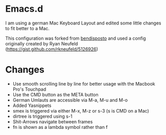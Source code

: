 # Emacs.d 

I am using a german Mac Keyboard Layout and edited some little changes to fit better to a Mac.

This configuration was forked from [bendisposto](http://www.github.com/bendisposto/emacs.d) and used a config originally created by Ryan Neufeld (https://gist.github.com/rkneufeld/5126926)

# Changes

- Use smooth scrolling line by line for better usage with the Macbook Pro's Touchpad
- Use the CMD button as the META button
- German Umlauts are accessible via M-a, M-u and M-o
- Added Yasnippets
- smex is triggered via either M-x, M-z or s-3 (s is CMD on a Mac)
- dirtree is triggered using s-1
- Shit-Arrows navigate between frames
- fn is shown as a lambda symbol rather than f
